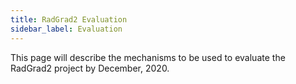 ```yaml
---
title: RadGrad2 Evaluation
sidebar_label: Evaluation
---
```


This page will describe the mechanisms to be used to evaluate the RadGrad2 project by December, 2020.